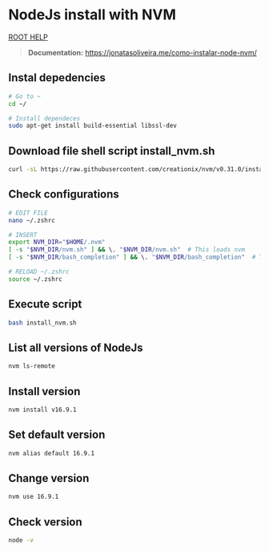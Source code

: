 # NodeJs install with NVM

[ROOT HELP](../HELP.md)

> **Documentation:** https://jonatasoliveira.me/como-instalar-node-nvm/

## Instal depedencies

```bash
# Go to ~
cd ~/

# Install dependeces
sudo apt-get install build-essential libssl-dev
```

## Download file shell script install_nvm.sh

```bash
curl -sL https://raw.githubusercontent.com/creationix/nvm/v0.31.0/install.sh -o install_nvm.sh
```

## Check configurations

```bash
# EDIT FILE
nano ~/.zshrc

# INSERT
export NVM_DIR="$HOME/.nvm"
[ -s "$NVM_DIR/nvm.sh" ] && \. "$NVM_DIR/nvm.sh"  # This loads nvm
[ -s "$NVM_DIR/bash_completion" ] && \. "$NVM_DIR/bash_completion"  # This loads nvm bash_completion

# RELOAD ~/.zshrc
source ~/.zshrc
```

## Execute script

```bash
bash install_nvm.sh
```

## List all versions of NodeJs

```bash
nvm ls-remote
```

## Install version

```bash
nvm install v16.9.1
```

## Set default version

```bash
nvm alias default 16.9.1
```

## Change version

```bash
nvm use 16.9.1
```

## Check version

```bash
node -v
```
